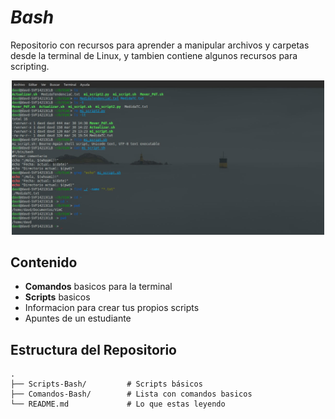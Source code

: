 # _Bash_
Repositorio con recursos para aprender a manipular archivos y carpetas desde la terminal de Linux, y tambien contiene algunos recursos para scripting.

<div align="center">
   <img src="Terminal2.jpg" alt="Terminal" width="500"/>
</div>

##  Contenido

-  **Comandos** basicos para la terminal
-  **Scripts** basicos
-  Informacion para crear tus propios scripts
-  Apuntes de un estudiante

##  Estructura del Repositorio

```main
.
├── Scripts-Bash/         # Scripts básicos
├── Comandos-Bash/        # Lista con comandos basicos
└── README.md             # Lo que estas leyendo
